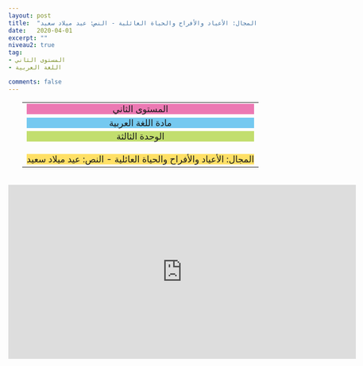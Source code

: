 ```yaml
---
layout: post
title:  "المستوى الثاني - مادة اللغة العربية - الوحدة الثالثة - المجال: الأعياد والأفراح والحياة العائلية - النص: عيد ميلاد سعيد"
date:   2020-04-01
excerpt: ""
niveau2: true
tag:
- المستوى الثاني 
- اللغة العربية

comments: false
---
```

<center>
<table dir="rtl" style="width: 100%; text-align: center; font-size: large;"><tbody>
<tr><td><div style="background-color: #ec79b3;"><span>
المستوى الثاني
</span></div></td></tr>
<tr><td><div style="background-color: #75c9f0; "><span>
مادة اللغة العربية
</span></div></td></tr>
<tr><td><div style="background-color: #c2de6e; "><span>
 الوحدة الثالثة

</span></div></td></tr><tr>
<td><div style="background-color: #ffe066; ">
المجال: الأعياد والأفراح والحياة العائلية - النص: عيد ميلاد سعيد

</div></td></tr>
</tbody></table><br>
<iframe width="700px" height="350px" src="https://www.youtube.com/embed/G584gd9Hy70?rel=0&controls=1&showinfo=0&modestbranding=1&enablejsapi=1" allowfullscreen frameborder="0" ></iframe>
</center>
